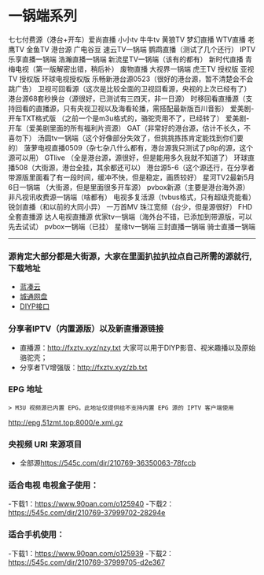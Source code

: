 # 一锅端系列

七七付费源（港台+开车）爱尚直播 小小tv 牛牛tv 黄狼TV 梦幻直播 WTV直播 老鹰TV 金鱼TV 港台源 广电谷豆 速云TV一锅端 鹦鹉直播（测试了几个还行） IPTV 乐享直播一锅端
浩瀚直播一锅端 新流星TV一锅端（该有的都有） 新时代直播 青梅电视（第一版解密出错，稍后补） 废物直播 大视界一锅端 虎王TV 授权版 亚视TV 授权版 环球电视授权版 乐畅新港台源0523（很好的港台源，暂不清楚会不会跳广告） 卫视可回看源（这次是比较全面的卫视回看源，央视的上次已经有了） 港台源68套秒换台（源很好，已测试有三四天，非一日源） 时移回看直播源（支持回看的直播源，只有央视卫视以及海看轮播，需搭配最新版百川音影） 爱美剧-开车TXT格式版 （之前一个是m3u格式的，骆驼壳用不了，已经转了）
爱美剧-开车（爱美剧里面的所有福利片资源） GAT（非常好的港台源，估计不长久，不喜勿下） 汤圆tv一锅端（这个好像部分失效了，但挑挑拣拣肯定能找到你们要的） 菠萝电视直播0509（杂七杂八什么都有，港台源我只测试了p8p的源，这个源可以用） GTlive （全是港台源，源很好，但是能用多久我就不知道了） 环球直播508（大街源，港台全挂，其余都还可以） 港台源5-6（这个源还行，在分享者带源版里面看了有一段时间，缓冲不快，但是稳定，画质较好） 星河TV2最新5月6日一锅端 （大街源，但是里面很多开车源） pvbox新源（主要是港台海外源） 非凡视讯收费源一锅端（啥都有） 电视多复活源（tvbus格式，只有超级壳能看） 锐剑直播（和以前的大同小异） 一万首MV 珠江宽频（台少，但是源很好） FHD全套直播源 达人电视直播源 优家tv一锅端（海外台不错，已添加到带源版，可以先去试试） pvbox一锅端（已挂） 星缘tv一锅端 三封直播一锅端 骑士直播一锅端

-------

### 源肯定大部分都是大街源，大家在里面扒拉扒拉点自己所需的源就行,下载地址

* [蓝凑云](https://www.lanzoui.com/b0aer8n9c)
* [城通网盘](https://306t.com/dir/19638762-38222645-523c88)
* [DIYP接口](http://epg.51zmt.top:8000/api/diyp/?ch=CCTV2&date=2021-01-07)

### 分享者IPTV（内置源版）以及新直播源链接

* 直播源：http://fxztv.xyz/nzy.txt 大家可以用于DIYP影音、视米趣播以及原始骆驼壳； 
* 分享者TV增强版：http://fxztv.xyz/zb.txt

### EPG 地址
    > M3U 视频源已内置 EPG，此地址仅提供给不支持内置 EPG 源的 IPTV 客户端使用
<http://epg.51zmt.top:8000/e.xml.gz>

### 央视频 URI 来源项目
- 全部源<https://545c.com/dir/210769-36350063-78fccb>

### 适合电视 电视盒子使用：
-下载1：<https://www.90pan.com/o125940>
-下载2：<https://545c.com/dir/210769-37999702-28294e>

### 适合手机使用：
-下载1：<https://www.90pan.com/o125939>
-下载2：<https://545c.com/dir/210769-37999705-d2e367>

